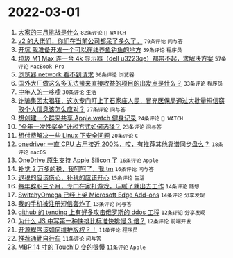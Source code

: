 # 2022-03-01

1. [大家的三月挑战是什么](https://www.v2ex.com/t/837055) `82条评论` ` WATCH`
1. [v2 的大佬们，你们在当前公司都呆了多久了。](https://www.v2ex.com/t/837064) `79条评论` `问与答`
1. [开坑 我准备开发一个可以在线养鱼钓鱼的地方](https://www.v2ex.com/t/837070) `59条评论` `程序员`
1. [垃圾 M1 Max 连一台 4k 显示器（dell u3223qe）都带不起，求解决方案](https://www.v2ex.com/t/837082) `57条评论` `MacBook Pro`
1. [浏览器 network 看不到请求](https://www.v2ex.com/t/837092) `36条评论` `浏览器`
1. [国外大厂做这么多无法带来直接收益的项目的出发点是什么？](https://www.v2ex.com/t/837145) `33条评论` `程序员`
1. [中年人的一哆嗦](https://www.v2ex.com/t/837161) `30条评论` `生活`
1. [诈骗集团太猖狂，这次专门盯上了石家庄人民，冒充医保局通过大批量短信窃取个人信息该怎么应对？](https://www.v2ex.com/t/837078) `27条评论` `问与答`
1. [想创建一个群来共享 Apple watch 健身记录](https://www.v2ex.com/t/837102) `24条评论` ` WATCH`
1. ["全年一次性奖金"计税方式如何选择？](https://www.v2ex.com/t/837056) `23条评论` `问与答`
1. [想付费解决一些 Linux 下安全问题](https://www.v2ex.com/t/837062) `20条评论` `C`
1. [onedriver 一直 CPU 占用接近 200%，哎，有推荐其他靠谱同步盘么？](https://www.v2ex.com/t/837046) `18条评论` `macOS`
1. [OneDrive 原生支持 Apple Silicon 了](https://www.v2ex.com/t/837135) `16条评论` `Apple`
1. [补觉 2 万多的税，我呵呵了，我 tm](https://www.v2ex.com/t/837090) `16条评论` `问与答`
1. [退税的应该伤心，补税的应该开心](https://www.v2ex.com/t/837150) `15条评论` `生活`
1. [每年辞职三个月，专门在家打游戏，玩腻了就出去工作](https://www.v2ex.com/t/837188) `14条评论` `随想`
1. [SwitchyOmega 已经上架 Microsoft Edge Add-ons](https://www.v2ex.com/t/837121) `14条评论` `分享发现`
1. [我的手机被注册短信轰炸了](https://www.v2ex.com/t/837083) `13条评论` `问与答`
1. [github 的 tending 上有好多攻击俄罗斯的 ddos 工程](https://www.v2ex.com/t/837112) `12条评论` `分享发现`
1. [为什么 JS 中写第一种快排比标准快排慢 3 倍？](https://www.v2ex.com/t/837047) `12条评论` `前端开发`
1. [开源程序该如何维护版权？！](https://www.v2ex.com/t/837176) `11条评论` `程序员`
1. [推荐通勤自行车](https://www.v2ex.com/t/837087) `11条评论` `问与答`
1. [MBP 14 寸的 TouchID 变的很慢](https://www.v2ex.com/t/837058) `11条评论` `Apple`

